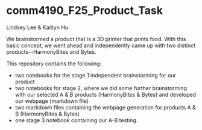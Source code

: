 # comm4190_F25_Product_Task
Lindsey Lee & Kaitlyn Hu

We brainstormed a product that is a 3D printer that prints food. With this basic concept, we went ahead and independently came up with two distinct products--HarmonyBites and Bytes.

This repository contains the following:
- two notebooks for the stage 1 independent brainstorming for our product
- two notebooks for stage 2, where we did some further brainstorming with our selected A & B products (HarmonyBites & Bytes) and developed our webpage (markdown file)
- two markdown files containing the webpage generation for products A & B (HarmonyBites & Bytes)
- one stage 3 notebook containing our A-B testing.

